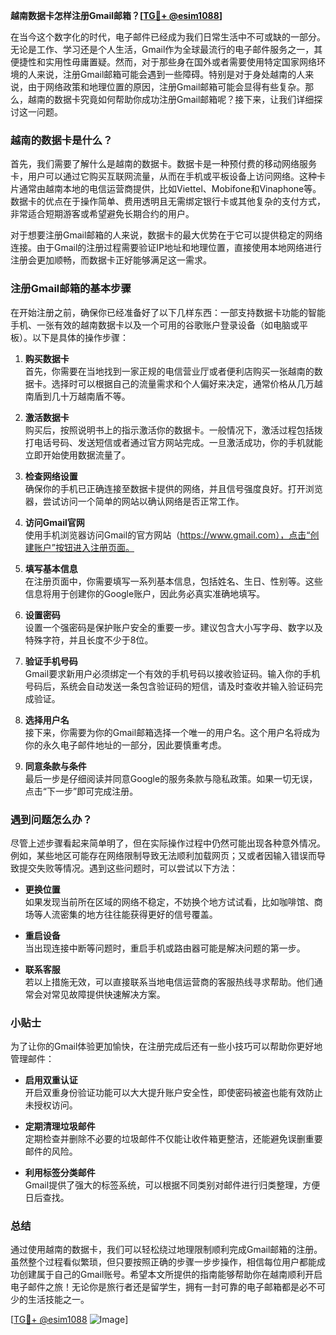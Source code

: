 **越南数据卡怎样注册Gmail邮箱？[[TG💪+ @esim1088](https://t.me/s/esim1088)]**

在当今这个数字化的时代，电子邮件已经成为我们日常生活中不可或缺的一部分。无论是工作、学习还是个人生活，Gmail作为全球最流行的电子邮件服务之一，其便捷性和实用性毋庸置疑。然而，对于那些身在国外或者需要使用特定国家网络环境的人来说，注册Gmail邮箱可能会遇到一些障碍。特别是对于身处越南的人来说，由于网络政策和地理位置的原因，注册Gmail邮箱可能会显得有些复杂。那么，越南的数据卡究竟如何帮助你成功注册Gmail邮箱呢？接下来，让我们详细探讨这一问题。

### 越南的数据卡是什么？

首先，我们需要了解什么是越南的数据卡。数据卡是一种预付费的移动网络服务卡，用户可以通过它购买互联网流量，从而在手机或平板设备上访问网络。这种卡片通常由越南本地的电信运营商提供，比如Viettel、Mobifone和Vinaphone等。数据卡的优点在于操作简单、费用透明且无需绑定银行卡或其他复杂的支付方式，非常适合短期游客或希望避免长期合约的用户。

对于想要注册Gmail邮箱的人来说，数据卡的最大优势在于它可以提供稳定的网络连接。由于Gmail的注册过程需要验证IP地址和地理位置，直接使用本地网络进行注册会更加顺畅，而数据卡正好能够满足这一需求。

### 注册Gmail邮箱的基本步骤

在开始注册之前，确保你已经准备好了以下几样东西：一部支持数据卡功能的智能手机、一张有效的越南数据卡以及一个可用的谷歌账户登录设备（如电脑或平板）。以下是具体的操作步骤：

1. **购买数据卡**  
   首先，你需要在当地找到一家正规的电信营业厅或者便利店购买一张越南的数据卡。选择时可以根据自己的流量需求和个人偏好来决定，通常价格从几万越南盾到几十万越南盾不等。

2. **激活数据卡**  
   购买后，按照说明书上的指示激活你的数据卡。一般情况下，激活过程包括拨打电话号码、发送短信或者通过官方网站完成。一旦激活成功，你的手机就能立即开始使用数据流量了。

3. **检查网络设置**  
   确保你的手机已正确连接至数据卡提供的网络，并且信号强度良好。打开浏览器，尝试访问一个简单的网站以确认网络是否正常工作。

4. **访问Gmail官网**  
   使用手机浏览器访问Gmail的官方网站（https://www.gmail.com），点击“创建账户”按钮进入注册页面。

5. **填写基本信息**  
   在注册页面中，你需要填写一系列基本信息，包括姓名、生日、性别等。这些信息将用于创建你的Google账户，因此务必真实准确地填写。

6. **设置密码**  
   设置一个强密码是保护账户安全的重要一步。建议包含大小写字母、数字以及特殊字符，并且长度不少于8位。

7. **验证手机号码**  
   Gmail要求新用户必须绑定一个有效的手机号码以接收验证码。输入你的手机号码后，系统会自动发送一条包含验证码的短信，请及时查收并输入验证码完成验证。

8. **选择用户名**  
   接下来，你需要为你的Gmail邮箱选择一个唯一的用户名。这个用户名将成为你的永久电子邮件地址的一部分，因此要慎重考虑。

9. **同意条款与条件**  
   最后一步是仔细阅读并同意Google的服务条款与隐私政策。如果一切无误，点击“下一步”即可完成注册。

### 遇到问题怎么办？

尽管上述步骤看起来简单明了，但在实际操作过程中仍然可能出现各种意外情况。例如，某些地区可能存在网络限制导致无法顺利加载网页；又或者因输入错误而导致提交失败等情况。遇到这些问题时，可以尝试以下方法：

- **更换位置**  
  如果发现当前所在区域的网络不稳定，不妨换个地方试试看，比如咖啡馆、商场等人流密集的地方往往能获得更好的信号覆盖。

- **重启设备**  
  当出现连接中断等问题时，重启手机或路由器可能是解决问题的第一步。

- **联系客服**  
  若以上措施无效，可以直接联系当地电信运营商的客服热线寻求帮助。他们通常会对常见故障提供快速解决方案。

### 小贴士

为了让你的Gmail体验更加愉快，在注册完成后还有一些小技巧可以帮助你更好地管理邮件：

- **启用双重认证**  
  开启双重身份验证功能可以大大提升账户安全性，即使密码被盗也能有效防止未授权访问。

- **定期清理垃圾邮件**  
  定期检查并删除不必要的垃圾邮件不仅能让收件箱更整洁，还能避免误删重要邮件的风险。

- **利用标签分类邮件**  
  Gmail提供了强大的标签系统，可以根据不同类别对邮件进行归类整理，方便日后查找。

### 总结

通过使用越南的数据卡，我们可以轻松绕过地理限制顺利完成Gmail邮箱的注册。虽然整个过程看似繁琐，但只要按照正确的步骤一步步操作，相信每位用户都能成功创建属于自己的Gmail账号。希望本文所提供的指南能够帮助你在越南顺利开启电子邮件之旅！无论你是旅行者还是留学生，拥有一封可靠的电子邮箱都是必不可少的生活技能之一。

[[TG💪+ @esim1088](https://t.me/s/esim1088) ![Image](https://i.postimg.cc/4NQfJmqS/Snipaste-2025-05-13-00-14-12.png)]
